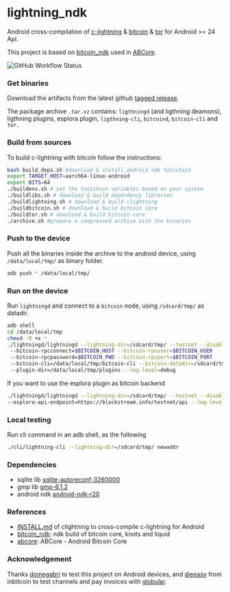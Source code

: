 # lightning_ndk


Android cross-compilation of [c-lightning](https://github.com/ElementsProject/lightning) & [bitcoin](https://github.com/bitcoin/bitcoin) & [tor](https://github.com/torproject/tor) for Android >= 24 Api.

This project is based on [bitcoin_ndk](https://github.com/greenaddress/bitcoin_ndk) used in [ABCore](https://github.com/greenaddress/abcore).

![GitHub Workflow Status](https://img.shields.io/github/workflow/status/lightningamp/lightning_ndk/ci?style=for-the-badge)

### Get binaries
Download the artifacts from the latest github [tagged release](https://github.com/lightningamp/lightning_ndk/releases).

The package archive `.tar.xz` contains: `ligthningd` (and ligthning deamons), ligthning plugins, esplora plugin, `ligthning-cli`, `bitcoind`, `bitcoin-cli` and `tor.`

### Build from sources
To build c-lightning with bitcoin follow the instructions:

```bash
bash build_deps.sh #download & install android ndk toolchain
export TARGET_HOST=aarch64-linux-android
export BITS=64
./buildenv.sh # set the toolchain variables based on your system
./buildlibs.sh # download & build dependency libraries
./buildlightning.sh # download & build clightning
./buildbitcoin.sh # download & build bitcoin core
./buildtor.sh # download & build bitcoin core
./archive.sh #prepare a compressed archive with the binaries
```

### Push to the device
Push all the binaries inside the archive to the android device, using `/data/local/tmp/` as binary folder.

```bash
adb push * /data/local/tmp/
```

### Run on the device
Run `lightningd` and connect to a `bitcoin` node, using `/sdcard/tmp/` as datadir.

```bash
adb shell
cd /data/local/tmp
chmod -R +x *
./lightningd/lightningd --lightning-dir=/sdcard/tmp/ --testnet --disable-plugin esplora
 --bitcoin-rpcconnect=$BITCOIN_HOST --bitcoin-rpcuser=$BITCOIN_USER 
 --bitcoin-rpcpassword=$BITCOIN_PWD --bitcoin-rpcport=$BITCOIN_PORT 
 --bitcoin-cli=/data/local/tmp/bitcoin-cli --bitcoin-datadir=/sdcard/tmp/ 
 --plugin-dir=/data/local/tmp/plugins --log-level=debug
```

If you want to use the esplora plugin as bitcoin backend

```bash
./lightningd/lightningd --lightning-dir=/sdcard/tmp/ --testnet --disable-plugin bcli
--esplora-api-endpoint=https://blockstream.info/testnet/api --log-level=debug 
```

### Local testing
Run cli command in an adb shell, as the following

```bash
./cli/lightning-cli --lightning-dir=/sdcard/tmp/ newaddr
```

### Dependencies
* sqlite lib [sqlite-autoreconf-3260000](https://www.sqlite.org/2018/sqlite-autoconf-3260000.tar.gz)
* gmp lib [gmp-6.1.2](https://gmplib.org/download/gmp/gmp-6.1.2.tar.bz2)
* android ndk [android-ndk-r20](https://dl.google.com/android/repository/android-ndk-r20-linux-x86_64.zip)

### References
* [INSTALL.md](https://github.com/ElementsProject/lightning/blob/master/doc/INSTALL.md#to-cross-compile-for-android)  of clightning to cross-compile c-lightning for Android
* [bitcoin_ndk](https://github.com/greenaddress/bitcoin_ndk/): ndk build of bitcoin core, knots and liquid
* [abcore](https://github.com/greenaddress/abcore/): ABCore - Android Bitcoin Core

### Acknowledgement
Thanks [domegabri](https://github.com/domegabri) to test this project on Android devices, and [dieeasy](https://github.com/dieeasy) from inbitcoin to test channels and pay invoices with [globular](https://gitlab.com/inbitcoin/globular).
